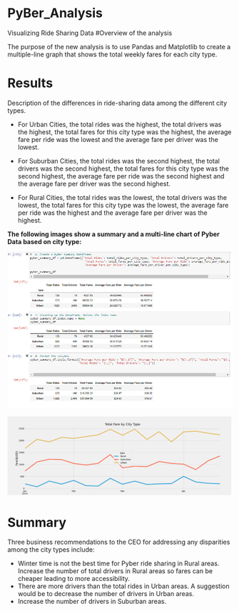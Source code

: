 # PyBer_Analysis
Visualizing Ride Sharing Data
#Overview of the analysis

The purpose of the new analysis is to use Pandas and Matplotlib to create a multiple-line graph that shows the total weekly fares for each city type.

# Results

Description of the differences in ride-sharing data among the different city types. 

- For Urban Cities, the total rides was the highest, the total drivers was the highest, the total fares for this city type was the highest, the average fare per ride was the lowest and the average fare per driver was the lowest.

- For Suburban Cities, the total rides was the second highest, the total drivers was the second highest, the total fares for this city type was the second highest, the average fare per ride was the second highest and the average fare per driver was the second highest.

- For Rural Cities, the total rides was the lowest, the total drivers was the lowest, the total fares for this city type was the lowest, the average fare per ride was the highest and the average fare per driver was the highest.

**The following images show a summary and a multi-line chart of Pyber Data based on city type:**

![Pyber](Resources/City_Type_Summary.PNG)

![Pyber Chart](Resources/Pyber_Summary.PNG)

# Summary

Three business recommendations to the CEO for addressing any disparities among the city types include:
- Winter time is not the best time for Pyber ride sharing in Rural areas. Increase the number of total drivers in Rural areas so fares can be cheaper leading to more accessibility.
- There are more drivers than the total rides in Urban areas. A suggestion would be to decrease the number of drivers in Urban areas.
- Increase the number of drivers in Suburban areas.
